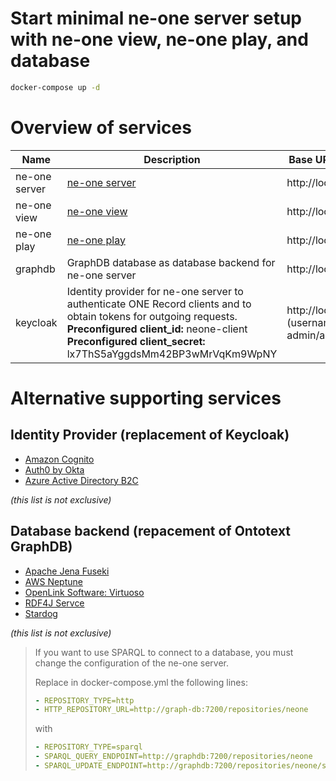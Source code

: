 # Start minimal ne-one server setup with ne-one view, ne-one play, and database
```bash
docker-compose up -d
```

# Overview of services

| Name | Description | Base URL / Admin UI |
|-|-|-|
| ne-one server | [ne-one server](https://git.openlogisticsfoundation.org/wg-digitalaircargo/ne-one) | http://localhost:8080 |
| ne-one view | [ne-one view](https://git.openlogisticsfoundation.org/wg-digitalaircargo/ne-one-view) | http://localhost:3000 |
| ne-one play | [ne-one play](https://github.com/aloccid-iata/neoneplay) | http://localhost:3001 |
| graphdb | GraphDB database as database backend for ne-one server | http://localhost:7200 |
| keycloak | Identity provider for ne-one server to authenticate ONE Record clients and to obtain tokens for outgoing requests. <br/> **Preconfigured client_id:** neone-client<br/> **Preconfigured client_secret:** lx7ThS5aYggdsMm42BP3wMrVqKm9WpNY  | http://localhost:8989 <br/> (username/password: admin/admin)|

# Alternative supporting services

## Identity Provider (replacement of Keycloak)

- [Amazon Cognito](https://aws.amazon.com/de/cognito/)
- [Auth0 by Okta](https://auth0.com/de/features/machine-to-machine)
- [Azure Active Directory B2C](https://learn.microsoft.com/en-us/azure/active-directory-b2c/overview)

_(this list is not exclusive)_

## Database backend (repacement of Ontotext GraphDB)

- [Apache Jena Fuseki](https://jena.apache.org/documentation/fuseki2/)
- [AWS Neptune](https://aws.amazon.com/de/neptune/)
- [OpenLink Software: Virtuoso](https://virtuoso.openlinksw.com/)
- [RDF4J Servce](https://rdf4j.org/documentation/tools/server-workbench/)
- [Stardog](https://www.stardog.com/)

_(this list is not exclusive)_

> If you want to use SPARQL to connect to a database, you must change
> the configuration of the ne-one server.
> 
> Replace in docker-compose.yml the following lines:
> ```yaml
> - REPOSITORY_TYPE=http
> - HTTP_REPOSITORY_URL=http://graph-db:7200/repositories/neone
> ```
> with
> ```yaml
> - REPOSITORY_TYPE=sparql
> - SPARQL_QUERY_ENDPOINT=http://graphdb:7200/repositories/neone
> - SPARQL_UPDATE_ENDPOINT=http://graphdb:7200/repositories/neone/statements
> ```
